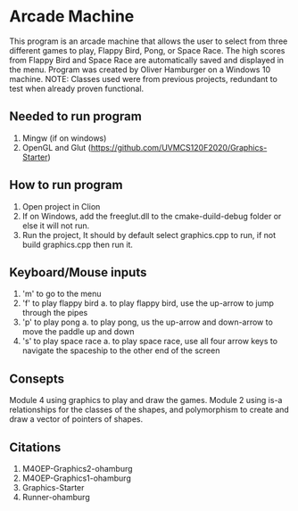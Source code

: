 # Arcade Machine
This program is an arcade machine that allows the user to select from three different games to play, Flappy Bird, Pong, or Space Race.
The high scores from Flappy Bird and Space Race are automatically saved and displayed in the menu. Program was created by Oliver Hamburger on a Windows 10 machine.
NOTE: Classes used were from previous projects, redundant to test when already proven functional.

## Needed to run program
1. Mingw (if on windows)
2. OpenGL and Glut (https://github.com/UVMCS120F2020/Graphics-Starter)

## How to run program
1. Open project in Clion
2. If on Windows, add the freeglut.dll to the cmake-duild-debug folder or else it will not run.
3. Run the project, It should by default select graphics.cpp to run, if not build graphics.cpp then run it.

## Keyboard/Mouse inputs
1. 'm' to go to the menu
2. 'f' to play flappy bird
    a. to play flappy bird, use the up-arrow to jump through the pipes
3. 'p' to play pong
    a. to play pong, us the up-arrow and down-arrow to move the paddle up and down
4. 's' to play space race
    a. to play space race, use all four arrow keys to navigate the spaceship to the other end of the screen
    
## Consepts
Module 4 using graphics to play and draw the games.
Module 2 using is-a relationships for the classes of the shapes, and polymorphism to create and draw a vector of pointers of shapes.

## Citations
1. M4OEP-Graphics2-ohamburg
2. M4OEP-Graphics1-ohamburg
3. Graphics-Starter
4. Runner-ohamburg
